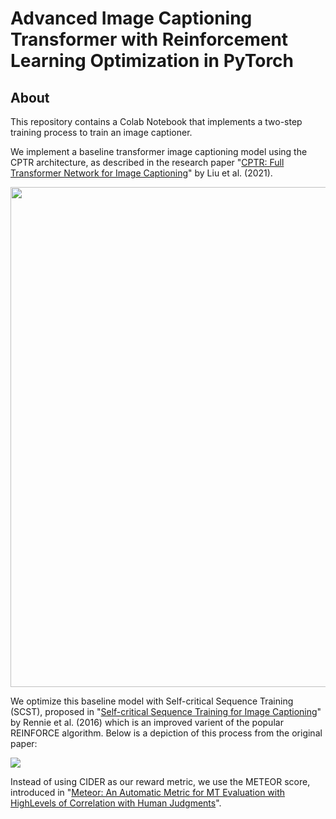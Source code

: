 # Advanced Image Captioning Transformer with Reinforcement Learning Optimization in PyTorch

## About

This repository contains a Colab Notebook that implements a two-step training process to train an image captioner.

We implement a baseline transformer image captioning model using the CPTR architecture, as described in the research paper "[CPTR: Full Transformer Network for Image Captioning](https://arxiv.org/pdf/2101.10804)" by Liu et al. (2021).

<img src='https://media.licdn.com/dms/image/C4D12AQGA3qFX3peTbw/article-cover_image-shrink_720_1280/0/1648387317335?e=2147483647&v=beta&t=4VOpEV8ptM4B4Q0UTZJUWqv4QFQvIuCubBoQLzJazds' width='800'>

We optimize this baseline model with Self-critical Sequence Training (SCST), proposed in "[Self-critical Sequence Training for Image Captioning](https://arxiv.org/abs/1612.00563)" by Rennie et al. (2016) which is an improved varient of the popular REINFORCE algorithm. Below is a depiction of this process from the original paper:
   
<img src='https://github.com/danplotkin/image_captioning_with_scst/blob/main/images/SCST.png'>

Instead of using CIDER as our reward metric, we use the METEOR score, introduced in "[Meteor: An Automatic Metric for MT Evaluation with HighLevels of Correlation with Human Judgments](https://www.cs.cmu.edu/~alavie/METEOR/pdf/Banerjee-Lavie-2005-METEOR.pdf)". 



